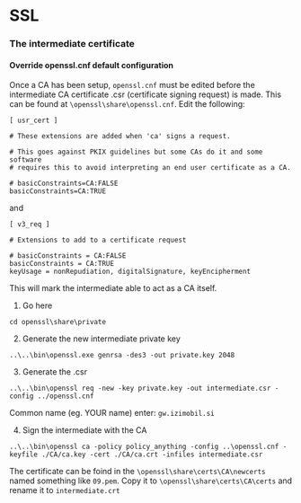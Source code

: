 SSL
====================


### The intermediate certificate

#### Override openssl.cnf default configuration
Once a CA has been setup, `openssl.cnf` must be edited before the intermediate CA certificate .csr (certificate signing request) 
is made. This can be found at `\openssl\share\openssl.cnf`. Edit the following:

```
[ usr_cert ]

# These extensions are added when 'ca' signs a request.

# This goes against PKIX guidelines but some CAs do it and some software
# requires this to avoid interpreting an end user certificate as a CA.

# basicConstraints=CA:FALSE
basicConstraints=CA:TRUE
```
and
```
[ v3_req ]

# Extensions to add to a certificate request

# basicConstraints = CA:FALSE
basicConstraints = CA:TRUE
keyUsage = nonRepudiation, digitalSignature, keyEncipherment
```
This will mark the intermediate able to act as a CA itself.

1. Go here
```
cd openssl\share\private
```
2. Generate the new intermediate private key
```
..\..\bin\openssl.exe genrsa -des3 -out private.key 2048
```
3. Generate the .csr
```
..\..\bin\openssl req -new -key private.key -out intermediate.csr -config ../openssl.cnf
```

Common name (eg. YOUR name) enter: `gw.izimobil.si`

4. Sign the intermediate with the CA
```
..\..\bin\openssl ca -policy policy_anything -config ..\openssl.cnf -keyfile ./CA/ca.key -cert ./CA/ca.crt -infiles intermediate.csr
```

The certificate can be foind in the `\openssl\share\certs\CA\newcerts` named something like `09.pem`.
Copy it to `\openssl\share\certs\CA\certs` and rename it to `intermediate.crt`

